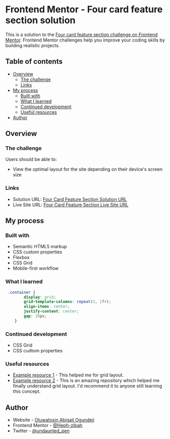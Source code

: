 # Frontend Mentor - Four card feature section solution

This is a solution to the [Four card feature section challenge on Frontend Mentor](https://www.frontendmentor.io/challenges/four-card-feature-section-weK1eFYK). Frontend Mentor challenges help you improve your coding skills by building realistic projects. 

## Table of contents

- [Overview](#overview)
  - [The challenge](#the-challenge)
  - [Links](#links)
- [My process](#my-process)
  - [Built with](#built-with)
  - [What I learned](#what-i-learned)
  - [Continued development](#continued-development)
  - [Useful resources](#useful-resources)
- [Author](#author)

## Overview

### The challenge

Users should be able to:

- View the optimal layout for the site depending on their device's screen size

### Links

- Solution URL: [Four Card Feature Section Solution URL](https://www.frontendmentor.io/challenges/four-card-feature-section-weK1eFYK/hub/four-card-feature-section-Asip84CQnn/edit)
- Live Site URL: [Four Card Feature Section Live Site URL](https://your-live-site-url.com)

## My process

### Built with

- Semantic HTML5 markup
- CSS custom properties
- Flexbox
- CSS Grid
- Mobile-first workflow

### What I learned
```css
 .container {
        display: grid;
        grid-template-columns: repeat(3, 1fr);
        align-items: center;
        justify-content: center;
        gap: 20px;
    }
```

### Continued development

- CSS Grid 
- CSS cudtom properties

### Useful resources

- [Example resource 1](https://www.youtube.com/watch?v=x7tLPhnA06w) - This helped me for grid layout.
- [Example resource 2](https://github.com/Nathan-Front/four-card-feature-section-master/blob/main/style.css) - This is an amazing repository which helped me finally understand grid layout. I'd recommend it to anyone still learning this concept.

## Author

- Website - [Oluwatosin Abigail Ogundeji](https://medium.com/@oluwatosinhephzibah)
- Frontend Mentor - [@Heph-zibah](https://www.frontendmentor.io/profile/Heph-zibah)
- Twitter - [@undaunted_pen](https://www.twitter.com/undaunted_pen)
